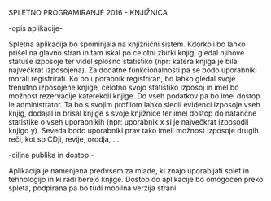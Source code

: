 SPLETNO PROGRAMIRANJE 2016 - KNJIŽNICA

-opis aplikacije-

Spletna aplikacija bo spominjala na knjižnični sistem. Kdorkoli bo lahko prišel na 
glavno stran in tam iskal po celotni zbirki knjig, gledal njihove statuse izposoje 
ter videl splošno statistiko (npr: katera knjiga je bila največkrat izposojena). 
Za dodatne funkcionalnosti pa se bodo uporabniki morali registrirati. Ko bo uporabnik
registriran, bo lahko gledal svoje trenutno izposojene knjige, celotno svojo statistiko
izposoj in imel bo možnost rezervacije katerekoli knjige. Do vseh podatkov pa bo imel
dostop le administrator. Ta bo s svojim profilom lahko sledil evidenci izposoje vseh
knjig, dodajal in brisal knjige s svoje knjižnice ter imel dostop do natančne statistike
o vseh uporabnikih (npr: uporabnik x si je največkrat izposodil knjigo y). Seveda bodo
uporabniki prav tako imeli možnost izposoje drugih reči, kot so CDji, revije, orodja, ...


-ciljna publika in dostop -

Aplikacija je namenjena predvsem za mlade, ki znajo uporabljati splet in tehnologijo in
ki radi berejo knjige. Dostop do aplikacije bo omogočen preko spleta, podpirana pa bo tudi
mobilna verzija strani. 